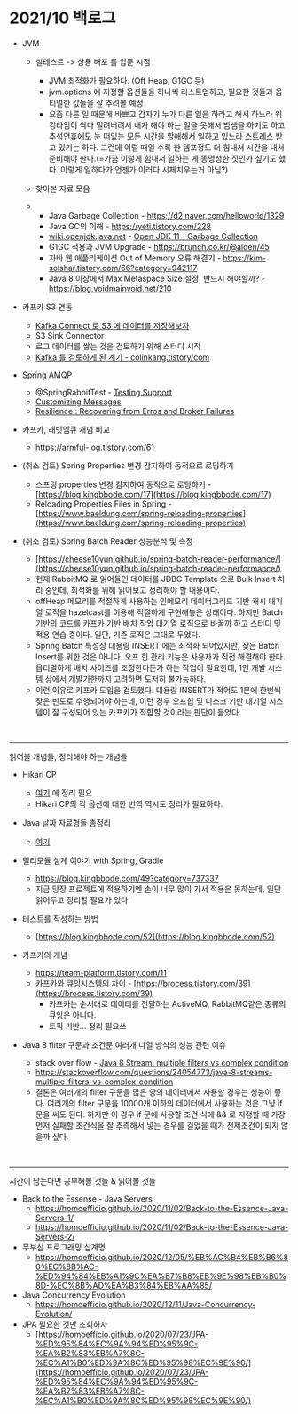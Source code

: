 # 2021/10 백로그

- JVM

  - 실테스트 -> 상용 배포 를 압둔 시점

    - JVM 최적화가 필요하다. (Off Heap, G1GC 등)
    - jvm.options 에 지정할 옵션들을 하나씩 리스트업하고, 필요한 것들과 옵티멀한 값들을 잘 추려볼 예정
    - 요즘 다른 일 때문에 바쁘고 갑자기 누가 다른 일을 하라고 해서 하느라 워킹타임이 싹다 밀려버려서 내가 해야 하는 일을 못해서 밤샘을 하기도 하고 추석연휴에도 눈 떠있는 모든 시간을 할애해서 일하고 있느라 스트레스 받고 있기는 하다. 그런데 이럴 때일 수록 한 템포정도 더 힘내서 시간을 내서 준비해야 한다.(=가끔 이렇게 힘내서 일하는 게 똥멍청한 짓인가 싶기도 했다. 이렇게 일하다가 언젠가 이러다 시체치우는거 아님?)

  - 찾아본 자료 모음

  - - Java Garbage Collection - https://d2.naver.com/helloworld/1329
    - Java GC의 이해 - https://yeti.tistory.com/228
    - [wiki.openjdk.java.net](http://wiki.openjdk.java.net) - [Open JDK 11 - Garbage Collection](https://wiki.openjdk.java.net/display/HotSpot/Garbage+Collection)
    - G1GC 적용과 JVM Upgrade - https://brunch.co.kr/@alden/45
    - 자바 웹 애플리케이션 Out of Memory 오류 해결기 - https://kim-solshar.tistory.com/66?category=942117
    - Java 8 이상에서 Max Metaspace Size 설정, 반드시 해야할까? - https://blog.voidmainvoid.net/210

- 카프카 S3 연동
  - [Kafka Connect 로 S3 에 데이터를 저장해보자](https://swalloow.github.io/kafka-connect/)
  - S3 Sink Connector
  - 로그 데이터를 쌓는 것을 검토하기 위해 스터디 시작
  - [Kafka 를 검토하게 된 계기 - colinkang.tistory/com](https://colinkang.tistory.com/1)
  
- Spring AMQP
  
  - @SpringRabbitTest - [Testing Support](https://docs.spring.io/spring-amqp/reference/html/#testing)
  - [Customizing Messages](https://docs.spring.io/spring-amqp/reference/html/#customizing-the-messages)
  - [Resilience : Recovering from Erros and Broker Failures](https://docs.spring.io/spring-amqp/reference/html/#resilience-recovering-from-errors-and-broker-failures)
  
- 카프카, 래빗엠큐 개념 비교
  
  - https://armful-log.tistory.com/61
  
- (취소 검토) Spring Properties 변경 감지하여 동적으로 로딩하기

  - 스프링 properties 변경 감지하여 동적으로 로딩하기 - [https://blog.kingbbode.com/17](https://blog.kingbbode.com/17)
  - Reloading Properties Files in Spring - [https://www.baeldung.com/spring-reloading-properties](https://www.baeldung.com/spring-reloading-properties)

- (취소 검토) Spring Batch Reader 성능분석 및 측정

  - [https://cheese10yun.github.io/spring-batch-reader-performance/](https://cheese10yun.github.io/spring-batch-reader-performance/)
  - 현재 RabbitMQ 로 읽어들인 데이터를 JDBC Template 으로 Bulk Insert 처리 중인데, 최적화를 위해 읽어보고 정리해야 할 내용이다.
  - offHeap 메모리를 적절하게 사용하는 인메모리 데이터그리드 기반 캐시 대기열 로직을 hazelcast를 이용해 적절하게 구현해놓은 상태이다. 하지만 Batch 기반의 코드를 카프카 기반 배치 작업 대기열 로직으로 바꿀까 하고 스터디 및 적용 연습 중이다. 일단, 기존 로직은 그대로 두었다.
  - Spring Batch 특성상 대용량 INSERT 에는 최적화 되어있지만, 잦은 Batch Insert를 위한 것은 아니다. 오프 힙 관리 기능은 사용자가 직접 해결해야 한다. 옵티멀하게 배치 사이즈를 조정한다든가 하는 작업이 필요한데, 1인 개발 시스템 상에서 개발기한까지 고려하면 도저히 불가능하다.
  - 이런 이유로 카프카 도입을 검토했다. 대용량 INSERT가 적어도 1분에 한번씩 잦은 빈도로 수행되어야 하는데, 이런 경우 오프힙 및 디스크 기반 대기열 시스템이 잘 구성되어 있는 카프카가 적합할 것이라는 판단이 들었다.

<br>

---

읽어볼 개념들, 정리해야 하는 개념들<br>

- Hikari CP
  - [여기](https://github.com/gosgjung/must-learn/blob/develop/3%EB%B6%84-%EA%BF%80%ED%8C%81-%EB%AA%A8%EC%9D%8C/devops/HikariCP-%EC%A3%BC%EC%9A%94%EC%98%B5%EC%85%98%EB%93%A4.md) 에 정리 필요
  - Hikari CP의 각 옵션에 대한 번역 역시도 정리가 필요하다.

- Java 날짜 자료형들 총정리
  - [여기](https://github.com/gosgjung/must-learn/blob/develop/3%EB%B6%84-%EA%BF%80%ED%8C%81-%EB%AA%A8%EC%9D%8C/java/(In-Progress)-%EB%82%A0%EC%A7%9C-%EC%9E%90%EB%A3%8C%ED%98%95%EB%93%A4-%EC%B4%9D%EC%A0%95%EB%A6%AC.md)

- 멀티모듈 설계 이야기 with Spring, Gradle
  - https://blog.kingbbode.com/49?category=737337
  - 지금 당장 프로젝트에 적용하기엔 손이 너무 많이 가서 적용은 못하는데, 일단 읽어두고 정리할 필요가 있다. 
- 테스트를 작성하는 방법
  - [https://blog.kingbbode.com/52](https://blog.kingbbode.com/52)
  
- 카프카의 개념
  - https://team-platform.tistory.com/11
  - 카프카와 큐잉시스템의 차이 - [https://brocess.tistory.com/39](https://brocess.tistory.com/39)
    - 카프카는 순서대로 데이터를 전달하는 ActiveMQ, RabbitMQ같은 종류의 큐잉은 아니다.
    - 토픽 기반... 정리 필요쓰
- Java 8 filter 구문과 조건문 여러개 나열 방식의 성능 관련 이슈
  - stack over flow - [Java 8 Stream: multiple filters vs complex condition](https://stackoverflow.com/questions/24054773/java-8-streams-multiple-filters-vs-complex-condition)
  - https://stackoverflow.com/questions/24054773/java-8-streams-multiple-filters-vs-complex-condition
  - 결론은 여러개의 filter 구문을 많은 양의 데이터에서 사용할 경우는 성능이 좋다. 여러개의 filter 구문을 10000개 이하의 데이터에서 사용하는 것은 그냥 if 문을 써도 된다. 하지만 이 경우 if 문에 사용할 조건 식에 && 로 지정할 때 가장 먼저 실패할 조건식을 잘 추측해서 넣는 경우를 걸었을 때가 전제조건이 되지 않을까 싶다.

<br>

---

시간이 남는다면 공부해볼 것들 & 읽어볼 것들

- Back to the Essense - Java Servers
  - https://homoefficio.github.io/2020/11/02/Back-to-the-Essence-Java-Servers-1/
  - https://homoefficio.github.io/2020/11/02/Back-to-the-Essence-Java-Servers-2/
- 무부심 프로그래밍 십계명
  - https://homoefficio.github.io/2020/12/05/%EB%AC%B4%EB%B6%80%EC%8B%AC-%ED%94%84%EB%A1%9C%EA%B7%B8%EB%9E%98%EB%B0%8D-%EC%8B%AD%EA%B3%84%EB%AA%85/
- Java Concurrency Evolution
  - https://homoefficio.github.io/2020/12/11/Java-Concurrency-Evolution/
- JPA 필요한 것만 조회하자
  - [https://homoefficio.github.io/2020/07/23/JPA-%ED%95%84%EC%9A%94%ED%95%9C-%EA%B2%83%EB%A7%8C-%EC%A1%B0%ED%9A%8C%ED%95%98%EC%9E%90/](https://homoefficio.github.io/2020/07/23/JPA-%ED%95%84%EC%9A%94%ED%95%9C-%EA%B2%83%EB%A7%8C-%EC%A1%B0%ED%9A%8C%ED%95%98%EC%9E%90/)

